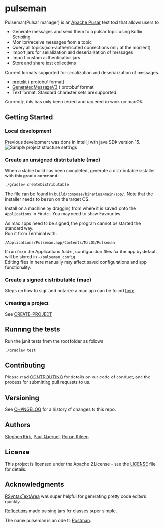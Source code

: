 # pulseman

Pulseman(Pulsar manager) is an [Apache Pulsar](https://pulsar.apache.org/) test tool that allows users to

- Generate messages and send them to a pulsar topic using Kotlin Scripting
- Monitor/receive messages from a topic
- Query all topics(non-authenticated connections only at the moment)
- Import jars for serialization and deserialization of messages
- Import custom authentication jars
- Store and share test collections

Current formats supported for serialization and deserialization of messages.

- [protokt](https://github.com/open-toast/protokt/blob/main/protokt-runtime/src/main/kotlin/com/toasttab/protokt/rt/KtMessage.kt) (
  protobuf format)
- [GeneratedMessageV3](https://www.javadoc.io/static/com.google.protobuf/protobuf-java/3.5.1/com/google/protobuf/GeneratedMessageV3.html) (
  protobuf format)
- Text format. Standard character sets are supported.

Currently, this has only been tested and targeted to work on macOS.

## Getting Started

### Local development

Previous development was done in intellij with java SDK version 15.
![Sample project structure settings](sdkversion.png)

### Create an unsigned distributable (mac)

When a stable build has been completed, generate a distributable installer with this gradle command:

```
./gradlew createDistributable
```

The file can be found in `build/compose/binaries/main/app/`. Note that the installer needs to be run on the target OS.

Install on a machine by dragging from where it is saved, onto the `Applications` in Finder. You may need to show
Favourites.

As mac apps need to be signed, the program cannot be started the standard way.  
Run it from Terminal with:

```
/Applications/Pulseman.app/Contents/MacOS/Pulseman
``` 

If run from the Applications folder, configuration files for the app by default will be stored in `~/pulseman_config`.  
Editing files in here manually may affect saved configurations and app functionality.

### Create a signed distributable (mac)

Steps on how to sign and notarize a mac app can be
found [here](https://github.com/JetBrains/compose-jb/tree/master/tutorials/Signing_and_notarization_on_macOS)

### Creating a project

See [CREATE-PROJECT](CREATE-PROJECT.md)

## Running the tests

Run the junit tests from the root folder as follows

```
./gradlew test
```

## Contributing

Please read [CONTRIBUTING](CONTRIBUTING.md) for details on our code of conduct, and the process for submitting pull
requests to us.

## Versioning

See [CHANGELOG](CHANGELOG.md) for a history of changes to this repo.

## Authors

[Stephen Kirk](mailto:stephen.kirk@toasttab.com),
[Paul Queruel](mailto:paul.queruel@toasttab.comron),
[Ronan Kileen](mailto:ronan.killeen@toasttab.com)

## License

This project is licensed under the Apache 2 License - see the [LICENSE](LICENSE) file for details.

## Acknowledgments

[RSyntaxTextArea](https://github.com/bobbylight/RSyntaxTextArea) was super helpful for generating pretty code editors
quickly.

[Reflections](https://github.com/ronmamo/reflections) made parsing jars for classes super simple.

The name pulseman is an ode to [Postman](https://www.postman.com/).  
